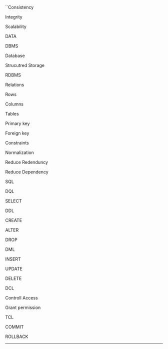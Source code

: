 ``Consistency

Integrity

Scalability

DATA

DBMS

Database

Strucutred Storage

RDBMS

Relations

Rows

Columns

Tables

Primary key

Foreign key

Constraints

Normalization

Reduce Redenduncy

Reduce Dependency

SQL

DQL

SELECT

DDL

CREATE

ALTER

DROP

DML

INSERT

UPDATE

DELETE

DCL

Controll Access

Grant permission

TCL

COMMIT

ROLLBACK

---
